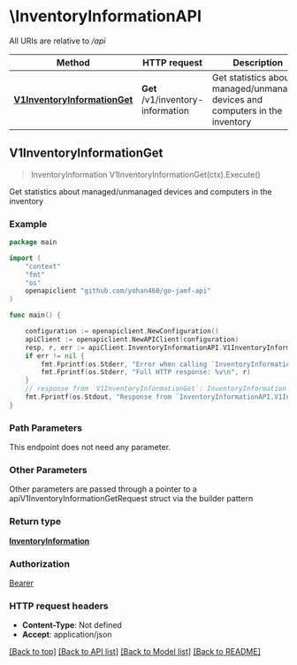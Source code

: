 # \InventoryInformationAPI

All URIs are relative to */api*

Method | HTTP request | Description
------------- | ------------- | -------------
[**V1InventoryInformationGet**](InventoryInformationAPI.md#V1InventoryInformationGet) | **Get** /v1/inventory-information | Get statistics about managed/unmanaged devices and computers in the inventory 



## V1InventoryInformationGet

> InventoryInformation V1InventoryInformationGet(ctx).Execute()

Get statistics about managed/unmanaged devices and computers in the inventory 



### Example

```go
package main

import (
    "context"
    "fmt"
    "os"
    openapiclient "github.com/yohan460/go-jamf-api"
)

func main() {

    configuration := openapiclient.NewConfiguration()
    apiClient := openapiclient.NewAPIClient(configuration)
    resp, r, err := apiClient.InventoryInformationAPI.V1InventoryInformationGet(context.Background()).Execute()
    if err != nil {
        fmt.Fprintf(os.Stderr, "Error when calling `InventoryInformationAPI.V1InventoryInformationGet``: %v\n", err)
        fmt.Fprintf(os.Stderr, "Full HTTP response: %v\n", r)
    }
    // response from `V1InventoryInformationGet`: InventoryInformation
    fmt.Fprintf(os.Stdout, "Response from `InventoryInformationAPI.V1InventoryInformationGet`: %v\n", resp)
}
```

### Path Parameters

This endpoint does not need any parameter.

### Other Parameters

Other parameters are passed through a pointer to a apiV1InventoryInformationGetRequest struct via the builder pattern


### Return type

[**InventoryInformation**](InventoryInformation.md)

### Authorization

[Bearer](../README.md#Bearer)

### HTTP request headers

- **Content-Type**: Not defined
- **Accept**: application/json

[[Back to top]](#) [[Back to API list]](../README.md#documentation-for-api-endpoints)
[[Back to Model list]](../README.md#documentation-for-models)
[[Back to README]](../README.md)

